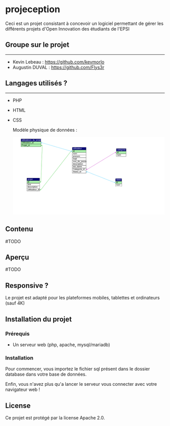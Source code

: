 # projeception

Ceci est un projet consistant à concevoir un logiciel permettant de gérer les différents projets d'Open Innovation des étudiants de l'EPSI

## Groupe sur le projet

----------------------------

- Kevin Lebeau : <https://github.com/kevmorlo>
- Augustin DUVAL : <https://github.com/Flys3r>

## Langages utilisés ?

----------------------------

- PHP
- HTML
- CSS

    Modèle physique de données :

  ![Modèle physique de donnée](database/my_projeception.svg)

## Contenu

#TODO

## Aperçu

#TODO

## Responsive ?

Le projet est adapté pour les plateformes mobiles, tablettes et ordinateurs (sauf 4K)

## Installation du projet

### Prérequis

- Un serveur web (php, apache, mysql/mariadb)

### Installation

Pour commencer, vous importez le fichier sql présent dans le dossier database dans votre base de données.

Enfin, vous n'avez plus qu'a lancer le serveur vous connecter avec votre navigateur web !

## License

Ce projet est protégé par la license Apache 2.0.
